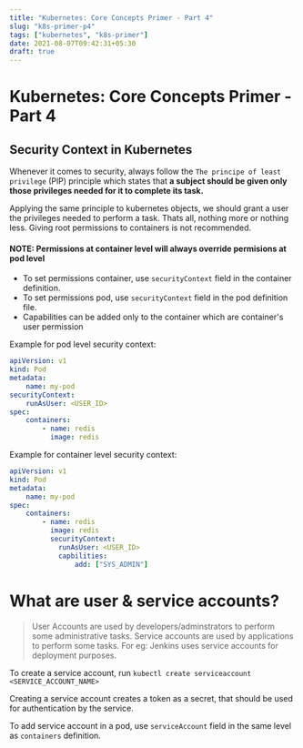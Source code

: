 ```yaml
---
title: "Kubernetes: Core Concepts Primer - Part 4"
slug: "k8s-primer-p4"
tags: ["kubernetes", "k8s-primer"]
date: 2021-08-07T09:42:31+05:30
draft: true
---
```


# Kubernetes: Core Concepts Primer - Part 4

## Security Context in Kubernetes

Whenever it comes to security, always follow the `The principe of least privilege` (PlP) principle which states that **a subject should be given only those privileges needed for it to complete its task.**

Applying the same principle to kubernetes objects, we should grant a user the privileges needed to perform a task. Thats all, nothing more or nothing less. Giving root permissions to containers is not recommended. 

#### NOTE: Permissions at container level will always override permisions at pod level

- To set permissions container, use `securityContext` field in the container definition.
- To set permissions pod, use `securityContext` field in the pod definition file.
- Capabilities can be added only to the container which are container's user permission

Example for pod level security context:
```yaml
apiVersion: v1
kind: Pod
metadata:
    name: my-pod
securityContext:
    runAsUser: <USER_ID>
spec:
    containers:
        - name: redis
          image: redis
```

Example for container level security context:
```yaml
apiVersion: v1
kind: Pod
metadata:
    name: my-pod
spec:
    containers:
        - name: redis
          image: redis
          securityContext:
            runAsUser: <USER_ID>
            capbilities:
                add: ["SYS_ADMIN"]
```

# What are user & service accounts?
> User Accounts are used by developers/adminstrators to perform some administrative tasks. Service accounts are used by applications to perform some tasks. For eg: Jenkins uses service accounts for deployment purposes.

To create a service account, run `kubectl create serviceaccount <SERVICE_ACCOUNT_NAME>`

Creating a service account creates a token as a secret, that should be used for authentication by the service.

To add service account in a pod, use `serviceAccount` field in the same level as `containers` definition.
